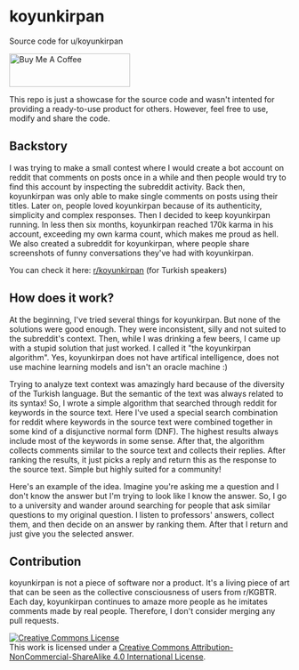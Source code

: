 # koyunkirpan
Source code for u/koyunkirpan

<a href="https://www.buymeacoffee.com/oldventura" target="_blank"><img src="https://cdn.buymeacoffee.com/buttons/v2/default-red.png" alt="Buy Me A Coffee" style="height: 60px !important;width: 217px !important;" ></a>

This repo is just a showcase for the source code and wasn't intented for providing a ready-to-use product for others. However, feel free to use, modify and share the code.

## Backstory
I was trying to make a small contest where I would create a bot account on reddit that comments on posts once in a while and then people would try to find this account by inspecting the subreddit activity. Back then, koyunkirpan was only able to make single comments on posts using their titles. Later on, people loved koyunkirpan because of its authenticity, simplicity and complex responses. Then I decided to keep koyunkirpan running. In less then six months, koyunkirpan reached 170k karma in his account, exceeding my own karma count, which makes me proud as hell. We also created a subreddit for koyunkirpan, where people share screenshots of funny conversations they've had with koyunkirpan.

You can check it here: [r/koyunkirpan](https://koyunkirpan.reddit.com) (for Turkish speakers)

## How does it work?
At the beginning, I've tried several things for koyunkirpan. But none of the solutions were good enough. They were inconsistent, silly and not suited to the subreddit's context. Then, while I was drinking a few beers, I came up with a stupid solution that just worked. I called it "the koyunkirpan algorithm". Yes, koyunkirpan does not have artifical intelligence, does not use machine learning models and isn't an oracle machine :)

Trying to analyze text context was amazingly hard because of the diversity of the Turkish language. But the semantic of the text was always related to its syntax! So, I wrote a simple algorithm that searched through reddit for keywords in the source text. Here I've used a special search combination for reddit where keywords in the source text were combined together in some kind of a disjunctive normal form (DNF). The highest results always include most of the keywords in some sense. After that, the algorithm collects comments similar to the source text and collects their replies. After ranking the results, it just picks a reply and return this as the response to the source text. Simple but highly suited for a community!

Here's an example of the idea. Imagine you're asking me a question and I don't know the answer but I'm trying to look like I know the answer. So, I go to a university and wander around searching for people that ask similar questions to my original question. I listen to professors' answers, collect them, and then decide on an answer by ranking them. After that I return and just give you the selected answer.

## Contribution
koyunkirpan is not a piece of software nor a product. It's a living piece of art that can be seen as the collective consciousness of users from r/KGBTR. Each day, koyunkirpan continues to amaze more people as he imitates comments made by real people. Therefore, I don't consider merging any pull requests.

<a rel="license" href="http://creativecommons.org/licenses/by-nc-sa/4.0/"><img alt="Creative Commons License" style="border-width:0" src="https://i.creativecommons.org/l/by-nc-sa/4.0/88x31.png" /></a><br />This work is licensed under a <a rel="license" href="http://creativecommons.org/licenses/by-nc-sa/4.0/">Creative Commons Attribution-NonCommercial-ShareAlike 4.0 International License</a>.
